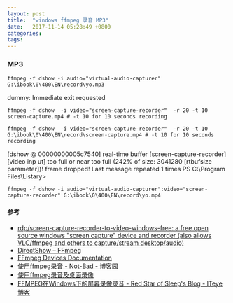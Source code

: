 ```yaml
---
layout: post
title:  "windows ffmpeg 录音 MP3"
date:   2017-11-14 05:28:49 +0800
categories:  
tags: 
---
```




### MP3 ###
```
ffmpeg -f dshow -i audio="virtual-audio-capturer" G:\ibook\0\400\EN\record\yo.mp3
```

dummy: Immediate exit requested

```
ffmpeg -f dshow  -i video="screen-capture-recorder"  -r 20 -t 10 screen-capture.mp4 # -t 10 for 10 seconds recording
```

```
ffmpeg -f dshow  -i video="screen-capture-recorder"  -r 20 -t 10 G:\ibook\0\400\EN\record\screen-capture.mp4 # -t 10 for 10 seconds recording
```

[dshow @ 00000000005c7540] real-time buffer [screen-capture-recorder] [video inp
ut] too full or near too full (242% of size: 3041280 [rtbufsize parameter])! frame dropped!
    Last message repeated 1 times
PS C:\Program Files\Listary>




```
ffmpeg -f dshow -i audio="virtual-audio-capturer":video="screen-capture-recorder" G:\ibook\0\400\EN\record\yo.mp4
```



#### 参考 ####

* [rdp/screen-capture-recorder-to-video-windows-free: a free open source windows "screen capture" device and recorder (also allows VLC/ffmpeg and others to capture/stream desktop/audio)](https://github.com/rdp/screen-capture-recorder-to-video-windows-free)
* [DirectShow – FFmpeg](https://trac.ffmpeg.org/wiki/DirectShow)
* [FFmpeg Devices Documentation](http://ffmpeg.org/ffmpeg-devices.html)
* [使用ffmpeg录音 - Not-Bad - 博客园](http://www.cnblogs.com/farewell-farewell/p/6111756.html)
* [使用ffmpeg录音及桌面录像](http://qtchina.github.io/4/node_450.html)
* [FFMPEG在Windows下的屏幕录像录音 - Red Star of Sleep's Blog - ITeye博客](http://redstarofsleep.iteye.com/blog/2146555)